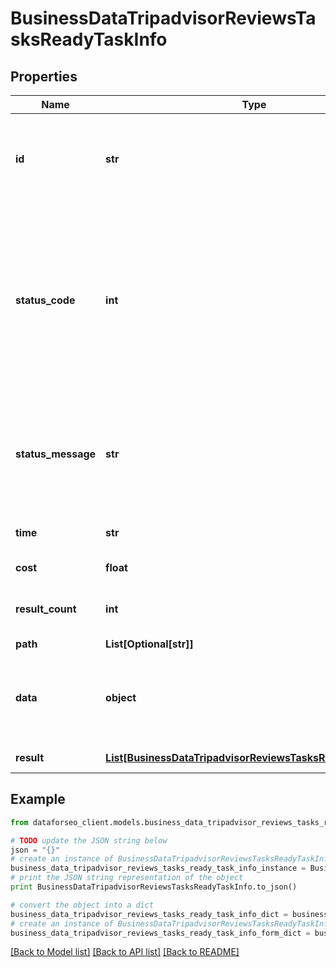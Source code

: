 # BusinessDataTripadvisorReviewsTasksReadyTaskInfo


## Properties

Name | Type | Description | Notes
------------ | ------------- | ------------- | -------------
**id** | **str** | task identifier unique task identifier in our system in the UUID format | [optional] 
**status_code** | **int** | status code of the task generated by DataForSEO, can be within the following range: 10000-60000 you can find the full list of the response codes here | [optional] 
**status_message** | **str** | informational message of the task you can find the full list of general informational messages here | [optional] 
**time** | **str** | execution time, seconds | [optional] 
**cost** | **float** | total tasks cost, USD | [optional] 
**result_count** | **int** | number of elements in the result array | [optional] 
**path** | **List[Optional[str]]** | URL path | [optional] 
**data** | **object** | contains the same parameters that you specified in the POST request | [optional] 
**result** | [**List[BusinessDataTripadvisorReviewsTasksReadyResultInfo]**](BusinessDataTripadvisorReviewsTasksReadyResultInfo.md) | array of results | [optional] 

## Example

```python
from dataforseo_client.models.business_data_tripadvisor_reviews_tasks_ready_task_info import BusinessDataTripadvisorReviewsTasksReadyTaskInfo

# TODO update the JSON string below
json = "{}"
# create an instance of BusinessDataTripadvisorReviewsTasksReadyTaskInfo from a JSON string
business_data_tripadvisor_reviews_tasks_ready_task_info_instance = BusinessDataTripadvisorReviewsTasksReadyTaskInfo.from_json(json)
# print the JSON string representation of the object
print BusinessDataTripadvisorReviewsTasksReadyTaskInfo.to_json()

# convert the object into a dict
business_data_tripadvisor_reviews_tasks_ready_task_info_dict = business_data_tripadvisor_reviews_tasks_ready_task_info_instance.to_dict()
# create an instance of BusinessDataTripadvisorReviewsTasksReadyTaskInfo from a dict
business_data_tripadvisor_reviews_tasks_ready_task_info_form_dict = business_data_tripadvisor_reviews_tasks_ready_task_info.from_dict(business_data_tripadvisor_reviews_tasks_ready_task_info_dict)
```
[[Back to Model list]](../README.md#documentation-for-models) [[Back to API list]](../README.md#documentation-for-api-endpoints) [[Back to README]](../README.md)


